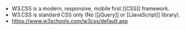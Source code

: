 - W3.CSS is a modern, responsive, mobile first [[CSS]] framework.
- W3.CSS is standard CSS only (No [[jQuery]] or [[JavaScript]] library).
- https://www.w3schools.com/w3css/default.asp